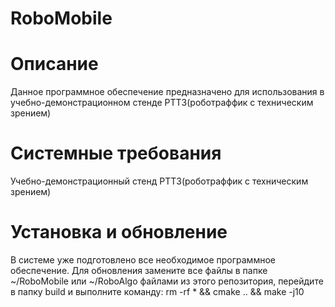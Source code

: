 # RoboMobile

# Описание
Данное программное обеспечение предназначено для использования в учебно-демонстрационном стенде РТТЗ(роботраффик с техническим зрением)

# Системные требования
Учебно-демонстрационный стенд РТТЗ(роботраффик с техническим зрением)

# Установка и обновление
В системе уже подготовлено все необходимое программное обеспечение. Для обновления замените все файлы в папке ~/RoboMobile или ~/RoboAlgo
файлами из этого репозитория, перейдите в папку build и выполните команду: rm -rf * && cmake .. && make -j10
